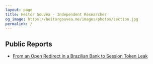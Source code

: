 ```yaml
---
layout: page
title: Heitor Gouvêa - Independent Researcher
og_image: https://heitorgouvea.me/images/photos/section.jpg
permalink: /
---
```


## Public Reports

* [From an Open Redirect in a Brazilian Bank to Session Token Leak](/2020/01/03/From-Open-Redirect-to-Session-Token-Leak)

<!-- ## Security Advisories
- [CVE-2019-15032](/2019/09/17/CVE-2019-15032) / [CVE-2019-15033](/2019/09/17/CVE-2019-15033) / [CVE-2020-9376](/2020/03/04/CVE-2020-9376) / [CVE-2020-9377](/2020/03/04/CVE-2020-9377) -->